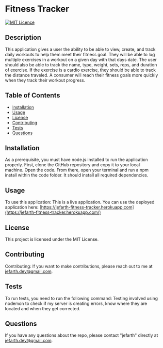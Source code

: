 # Fitness Tracker
  [![MIT Licence](https://badges.frapsoft.com/os/mit/mit.png?v=103)](https://opensource.org/licenses/mit-license.php)

## Description
This application gives a user the ability to be able to view, create, and track daily workouts to help them meet their fitness goal. They will be able to log multiple exercises in a workout on a given day with that days date. The user should also be able to track the name, type, weight, sets, reps, and duration of exercise. If the exercise is a cardio exercise, they should be able to track the distance traveled. A consumer will reach their fitness goals more quickly when they track their workout progress.

## Table of Contents 

* [Installation](#installation)
* [Usage](#usage)
* [License](#license)
* [Contributing](#contributing)
* [Tests](#tests)
* [Questions](#questions)

## Installation
As a prerequisite, you must have node.js installed to run the application properly. First, clone the GitHub repository and copy it to your local machine. Open the code. From there, open your terminal and run a npm install within the code folder. It should install all required dependencies.

## Usage
To use this application: This is a live application. You can use the deployed application here: [https://jefarth-fitness-tracker.herokuapp.com](https://jefarth-fitness-tracker.herokuapp.com/)

## License
This project is licensed under the MIT License.

## Contributing
Contributing: If you want to make contributions, please reach out to me at jefarth.dev@gmail.com.

## Tests
To run tests, you need to run the following command: Testing involved using nodemon to check if my server is creating errors, know where they are located and when they get corrected.

## Questions
If you have any questions about the repo, please contact "jefarth" directly at jefarth.dev@gmail.com.

